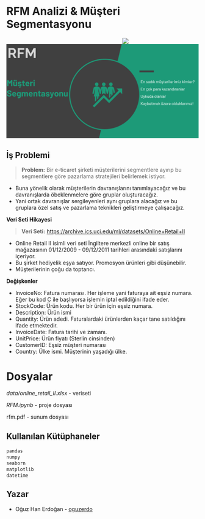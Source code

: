 # RFM Analizi & Müşteri Segmentasyonu

<a href="https://www.oguzerdogan.com/">
    <img src="https://www.oguzerdogan.com/wp-content/uploads/2020/10/logo_oz.png" width="200" align="right"></a>


![image-20201209203816996](images/image-20201209203816996.png)





## **İş Problemi**



> **Problem:** Bir e-ticaret şirketi müşterilerini segmentlere ayırıp bu segmentlere göre pazarlama stratejileri belirlemek istiyor.

- Buna yönelik olarak müşterilerin davranışlarını tanımlayacağız ve bu davranışlarda öbeklenmelere göre gruplar oluşturacağız.
- Yani ortak davranışlar sergileyenleri aynı gruplara alacağız ve bu gruplara özel satış ve pazarlama teknikleri geliştirmeye çalışacağız.

**Veri Seti Hikayesi**

> **Veri Seti:** https://archive.ics.uci.edu/ml/datasets/Online+Retail+II

- Online Retail II isimli veri seti İngiltere merkezli online bir satış mağazasının 01/12/2009 - 09/12/2011 tarihleri arasındaki satışlarını içeriyor.
- Bu şirket hediyelik eşya satıyor. Promosyon ürünleri gibi düşünebilir.
- Müşterilerinin çoğu da toptancı.

**Değişkenler**

- InvoiceNo: Fatura numarası. Her işleme yani faturaya ait eşsiz numara. Eğer bu kod C ile başlıyorsa işlemin iptal edildiğini ifade eder.
- StockCode: Ürün kodu. Her bir ürün için eşsiz numara.
- Description: Ürün ismi
- Quantity: Ürün adedi. Faturalardaki ürünlerden kaçar tane satıldığını ifade etmektedir.
- InvoiceDate: Fatura tarihi ve zamanı.
- UnitPrice: Ürün fiyatı (Sterlin cinsinden)
- CustomerID: Eşsiz müşteri numarası
- Country: Ülke ismi. Müşterinin yaşadığı ülke.

# Dosyalar

*data/online_retail_II.xlsx* - veriseti

*RFM.ipynb* - proje dosyası

rfm.pdf - sunum dosyası

## Kullanılan Kütüphaneler

```
pandas
numpy
seaborn
matplotlib
datetime
```

## Yazar

- Oğuz Han Erdoğan - [oguzerdo](https://github.com/oguzerdo)
